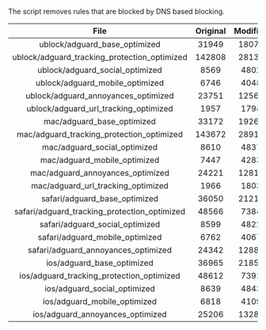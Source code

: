 The script removes rules that are blocked by DNS based blocking.


| File | Original | Modified |
|:----:|:-----:|:-----:|
| ublock/adguard_base_optimized | 31949 | 18076 |
| ublock/adguard_tracking_protection_optimized | 142808 | 28134 |
| ublock/adguard_social_optimized | 8569 | 4802 |
| ublock/adguard_mobile_optimized | 6746 | 4048 |
| ublock/adguard_annoyances_optimized | 23751 | 12568 |
| ublock/adguard_url_tracking_optimized | 1957 | 1794 |
| mac/adguard_base_optimized | 33172 | 19264 |
| mac/adguard_tracking_protection_optimized | 143672 | 28918 |
| mac/adguard_social_optimized | 8610 | 4837 |
| mac/adguard_mobile_optimized | 7447 | 4283 |
| mac/adguard_annoyances_optimized | 24221 | 12815 |
| mac/adguard_url_tracking_optimized | 1966 | 1803 |
| safari/adguard_base_optimized | 36050 | 21211 |
| safari/adguard_tracking_protection_optimized | 48566 | 7384 |
| safari/adguard_social_optimized | 8599 | 4822 |
| safari/adguard_mobile_optimized | 6762 | 4067 |
| safari/adguard_annoyances_optimized | 24342 | 12886 |
| ios/adguard_base_optimized | 36965 | 21857 |
| ios/adguard_tracking_protection_optimized | 48612 | 7391 |
| ios/adguard_social_optimized | 8639 | 4843 |
| ios/adguard_mobile_optimized | 6818 | 4109 |
| ios/adguard_annoyances_optimized | 25206 | 13280 |